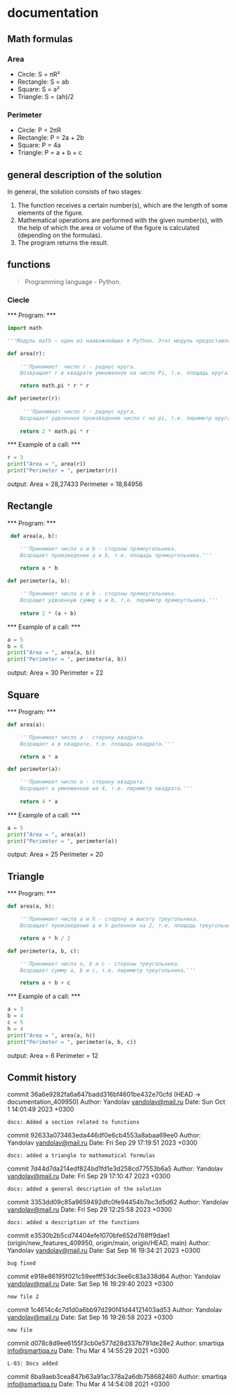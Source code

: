 # documentation

## Math formulas

### Area
- Circle: S = πR²
- Rectangle: S = ab
- Square: S = a²
- Triangle: S = (ah)/2

### Perimeter
- Circle: P = 2πR
- Rectangle: P = 2a + 2b
- Square: P = 4a
- Triangle: P = a + b + c

## general description of the solution
In general, the solution consists of two stages:
1. The function receives a certain number(s), which are the length of some elements of the figure.
2. Mathematical operations are performed with the given number(s), with the help of which the area or volume of the figure is calculated (depending on the formulas).
3. The program returns the result.

## functions

> Programming language - Python.

### Ciecle

*** Program: ***

```python
import math

'''Модуль math – один из наиважнейших в Python. Этот модуль предоставляет обширный функционал для работы с числами.'''

def area(r):
   
    '''Принимает  число r - радиус круга.
    Возвращает r в квадрате умноженное на число Pi, т.е. площадь круга.'''

    return math.pi * r * r

def perimeter(r):
    
     '''Принимает число r - радиус круга.
    Возращает удвоенное произведение числа r на pi, т.е. пириметр круга.'''
    
    return 2 * math.pi * r
```

*** Example of a call: ***

```python
r = 3
print("Area = ", area(r))
print("Perimeter = ", perimeter(r))
```
output:
Area = 28,27433
Perimeter = 18,84956

## Rectangle

*** Program: ***

```python
 def area(a, b):

    '''Принимает числа a и b - стороны прямоугольника.
    Возращает произведение a и b, т.е. площадь прямоугольника.'''

    return a * b 
    
def perimeter(a, b): 

    '''Принимает числа a и b - стороны прямоугольника.
    Возращет удвоенную сумму a и b, т.е. пириметр прямоугльника.'''
    
    return 2 * (a + b) 
```

*** Example of a call: ***

```python
a = 5
b = 6
print("Area = ", area(a, b))
print("Perimeter = ", perimeter(a, b))
```

output:
Area = 30
Perimeter = 22

## Square

*** Program: ***

```python
def area(a):

    '''Принимает число a - сторону квадрата.
    Возращает a в квадрате, т.е. площадь квадрата.'''

    return a * a

def perimeter(a):

    '''Принимает число a - сторону квадрата.
    Возращает a умноженное на 4, т.е. пириметр квадрата.'''
    
    return 4 * a
```

*** Example of a call: ***

```python
a = 5
print("Area = ", area(a))
print("Perimeter = ", perimeter(a))
```

output:
Area = 25
Perimeter = 20

## Triangle

*** Program: ***

```python
def area(a, h): 

    '''Принимает числа a и h - сторону и высоту треугольника.
    Возращает произведение a и h деленное на 2, т.е. площадь треугольника.'''

    return a * h / 2 

def perimeter(a, b, c): 

    '''Принимает числа a, b и c - стороны треугольника.
    Возращает сумму a, b и c, т.е. пириметр треугольника.'''

    return a + b + c
```

*** Example of a call: ***

```python
a = 3
b = 4
c = 5
h = 4
print("Area = ", area(a, h))
print("Perimeter = ", perimeter(a, b, c))
```

output:
Area = 6
Perimeter = 12

## Commit history

commit 36a6e9282fa6a647badd316bf4601be432e70cfd (HEAD -> documentation_409950)
Author: Yandolav <yandolav@mail.ru>
Date:   Sun Oct 1 14:01:49 2023 +0300

    docs: Added a section related to functions

commit 92633a073463eda446df0e6cb4553a8abaa69ee0
Author: Yandolav <yandolav@mail.ru>
Date:   Fri Sep 29 17:19:51 2023 +0300

    docs: added a triangle to mathematical formulas

commit 7d44d7da214edf824bd1fd1e3d258cd77553b6a5
Author: Yandolav <yandolav@mail.ru>
Date:   Fri Sep 29 17:10:47 2023 +0300

    docs: added a general description of the solution

commit 3353dd09c85a9659492dfc0fe94454b7bc3d5d62
Author: Yandolav <yandolav@mail.ru>
Date:   Fri Sep 29 12:25:58 2023 +0300

    docs: added a description of the functions

commit e3530b2b5cd74404efe1070bfe652d768ff9dae1 (origin/new_features_409950, origin/main, origin/HEAD, main)
Author: Yandolav <yandolav@mail.ru>
Date:   Sat Sep 16 19:34:21 2023 +0300

    bug fixed

commit e918e86195f021c59eefff53dc3ee6c83a338d64
Author: Yandolav <yandolav@mail.ru>
Date:   Sat Sep 16 19:29:40 2023 +0300

    new file 2

commit 1c4614c4c7d1d0a6bb97d290f41d44121403ad53
Author: Yandolav <yandolav@mail.ru>
Date:   Sat Sep 16 19:26:58 2023 +0300

    new file

commit d078c8d9ee6155f3cb0e577d28d337b791de28e2
Author: smartiqa <info@smartiqa.ru>
Date:   Thu Mar 4 14:55:29 2021 +0300

    L-03: Docs added

commit 8ba9aeb3cea847b63a91ac378a2a6db758682460
Author: smartiqa <info@smartiqa.ru>
Date:   Thu Mar 4 14:54:08 2021 +0300
